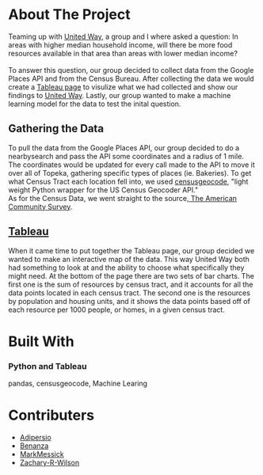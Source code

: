 # About The Project
Teaming up with <a href="https://unitedwaytopeka.org/">United Way</a>, a group and I where asked a question: In areas with higher median household income, will there be more
food resources available in that area than areas with lower median income?
<br>
<br>
To answer this question, our group decided to collect data from the Google Places API and from the Census Bureau. After collecting the data we would create a <a href="https://public.tableau.com/profile/adipersio#!/vizhome/TopekaFoodResouces/Dashboard?publish=yes">Tableau page</a> to visulize what we had collected and show our findings to <a href="https://unitedwaytopeka.org/">United Way</a>. Lastly, our group wanted to make a machine learning model for the data to test the inital question. 
<br>
<h2>Gathering the Data</h2>
To pull the data from the Google Places API, our group decided to do a nearbysearch and pass the API some coordinates and a radius of 1 mile. The coordinates would be updated for every call made to the API to move it over all of Topeka, gathering specific types of places (ie. Bakeries). To get what Census Tract each location fell into, we used 
<a href="https://pypi.org/project/censusgeocode/">censusgeocode</a>, "light weight Python wrapper for the US Census Geocoder API." 
<br>
As for the Census Data, we went straight to the source,<a href="https://www.census.gov/acs/www/data/data-tables-and-tools/data-profiles/"> The American Community Survey</a>.

<h2><a href="https://public.tableau.com/profile/adipersio#!/vizhome/TopekaFoodResouces/Dashboard?publish=yes">Tableau</a></h2>
When it came time to put together the Tableau page, our group decided we wanted to make an interactive map of the data. This way United Way both had something to look at and the ability to choose what specifically they might need. At the bottom of the page there are two sets of bar charts. The first one is the sum of resources by census tract, and it accounts for all the data points located in each census tract. The second one is the resources by population and housing units, and it shows the data points based off of each resource per 1000 people, or homes, in a given census tract.

<h1>Built With</h1>
<h3>Python and Tableau</h3>
 pandas, censusgeocode, Machine Learing
 
 <h1>Contributers</h1>
 <ul>
 <li>
  <a href="https://github.com/adipersio">Adipersio</a>
  </li>
  <li>
  <a href="https://github.com/benanza">Benanza</a>
  </li>
  <li>
  <a href="https://github.com/markmessick">MarkMessick</a>
  </li>
  <li>
  <a href="https://github.com/Zachary-R-Wilson">Zachary-R-Wilson</a>
  </li>
 </ul>  


